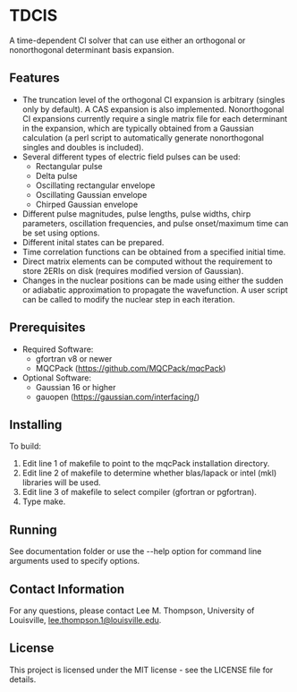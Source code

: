 # TDCIS
A time-dependent CI solver that can use either an orthogonal or nonorthogonal determinant basis expansion.

## Features
+ The truncation level of the orthogonal CI expansion is arbitrary (singles only by default). A CAS expansion is also implemented. Nonorthogonal CI expansions currently require a single matrix file for each determinant in the expansion, which are typically obtained from a Gaussian calculation (a perl script to automatically generate nonorthogonal singles and doubles is included). 
+ Several different types of electric field pulses can be used:
   - Rectangular pulse
   - Delta pulse
   - Oscillating rectangular envelope
   - Oscillating Gaussian envelope
   - Chirped Gaussian envelope
+ Different pulse magnitudes, pulse lengths, pulse widths, chirp parameters, oscillation frequencies, and pulse onset/maximum time can be set using options.
+ Different inital states can be prepared.
+ Time correlation functions can be obtained from a specified initial time. 
+ Direct matrix elements can be computed without the requirement to store 2ERIs on disk (requires modified version of Gaussian).
+ Changes in the nuclear positions can be made using either the sudden or adiabatic approximation to propagate the wavefunction. A user script can be called to modify the nuclear step in each iteration. 

## Prerequisites
+ Required Software:
  - gfortran v8 or newer
  - MQCPack (https://github.com/MQCPack/mqcPack)
+ Optional Software:
  - Gaussian 16 or higher
  - gauopen (https://gaussian.com/interfacing/)
  
## Installing
To build:
1. Edit line 1 of makefile to point to the mqcPack installation directory.
2. Edit line 2 of makefile to determine whether blas/lapack or intel (mkl) libraries will be used.
3. Edit line 3 of makefile to select compiler (gfortran or pgfortran).
2. Type make.

## Running
See documentation folder or use the --help option for command line arguments used to specify options.

## Contact Information
For any questions, please contact Lee M. Thompson, University of Louisville, lee.thompson.1@louisville.edu.

## License
This project is licensed under the MIT license - see the LICENSE file for details.
